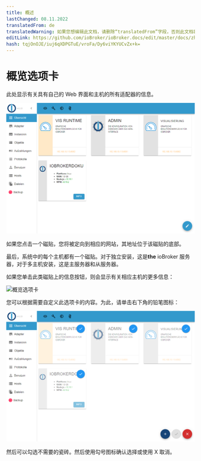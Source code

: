 ```yaml
---
title: 概述
lastChanged: 08.11.2022
translatedFrom: de
translatedWarning: 如果您想编辑此文档，请删除“translatedFrom”字段，否则此文档将再次自动翻译
editLink: https://github.com/ioBroker/ioBroker.docs/edit/master/docs/zh-cn/admin/overview.md
hash: tqjOnOJE/iuj6qXDPGTuE/vroFa/Dy6viYKYUCvZx+k=
---
```

# 概览选项卡
此处显示有关具有自己的 Web 界面和主机的所有适配器的信息。

![概览选项卡](../../de/admin/media/ADMIN_Uebersicht.png)

如果您点击一个磁贴，您将被定向到相应的网站，其地址位于该磁贴的底部。

最后，系统中的每个主机都有一个磁贴。对于独立安装，这是**the** ioBroker 服务器，对于多主机安装，这是主服务器和从服务器。

如果您单击此类磁贴上的信息按钮，则会显示有关相应主机的更多信息：

![概览选项卡](../../de/admin/media/ADMIN_Uebersicht_host.png)

您可以根据需要自定义此选项卡的内容。为此，请单击右下角的铅笔图标：

![概览选项卡](../../de/admin/media/ADMIN_Uebersicht_edit.png)

然后可以勾选不需要的瓷砖。然后使用勾号图标确认选择或使用 X 取消。